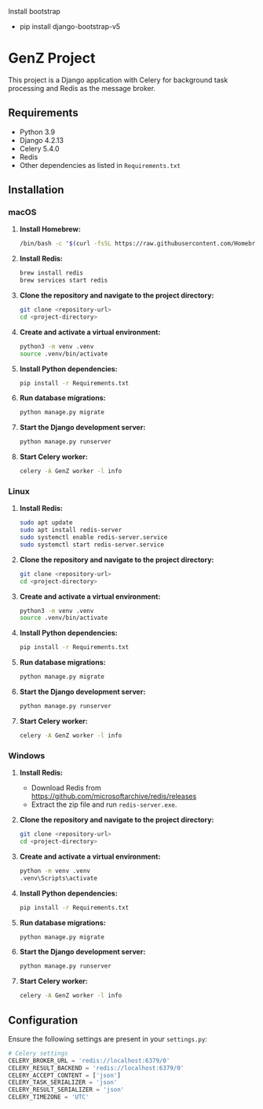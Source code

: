 Install bootstrap 
- pip install django-bootstrap-v5


# GenZ Project

This project is a Django application with Celery for background task processing and Redis as the message broker.

## Requirements

- Python 3.9
- Django 4.2.13
- Celery 5.4.0
- Redis
- Other dependencies as listed in `Requirements.txt`

## Installation

### macOS

1. **Install Homebrew:**
    ```sh
    /bin/bash -c "$(curl -fsSL https://raw.githubusercontent.com/Homebrew/install/HEAD/install.sh)"
    ```

2. **Install Redis:**
    ```sh
    brew install redis
    brew services start redis
    ```

3. **Clone the repository and navigate to the project directory:**
    ```sh
    git clone <repository-url>
    cd <project-directory>
    ```

4. **Create and activate a virtual environment:**
    ```sh
    python3 -m venv .venv
    source .venv/bin/activate
    ```

5. **Install Python dependencies:**
    ```sh
    pip install -r Requirements.txt
    ```

6. **Run database migrations:**
    ```sh
    python manage.py migrate
    ```

7. **Start the Django development server:**
    ```sh
    python manage.py runserver
    ```

8. **Start Celery worker:**
    ```sh
    celery -A GenZ worker -l info
    ```

### Linux

1. **Install Redis:**
    ```sh
    sudo apt update
    sudo apt install redis-server
    sudo systemctl enable redis-server.service
    sudo systemctl start redis-server.service
    ```

2. **Clone the repository and navigate to the project directory:**
    ```sh
    git clone <repository-url>
    cd <project-directory>
    ```

3. **Create and activate a virtual environment:**
    ```sh
    python3 -m venv .venv
    source .venv/bin/activate
    ```

4. **Install Python dependencies:**
    ```sh
    pip install -r Requirements.txt
    ```

5. **Run database migrations:**
    ```sh
    python manage.py migrate
    ```

6. **Start the Django development server:**
    ```sh
    python manage.py runserver
    ```

7. **Start Celery worker:**
    ```sh
    celery -A GenZ worker -l info
    ```

### Windows

1. **Install Redis:**
    - Download Redis from https://github.com/microsoftarchive/redis/releases
    - Extract the zip file and run `redis-server.exe`.

2. **Clone the repository and navigate to the project directory:**
    ```sh
    git clone <repository-url>
    cd <project-directory>
    ```

3. **Create and activate a virtual environment:**
    ```sh
    python -m venv .venv
    .venv\Scripts\activate
    ```

4. **Install Python dependencies:**
    ```sh
    pip install -r Requirements.txt
    ```

5. **Run database migrations:**
    ```sh
    python manage.py migrate
    ```

6. **Start the Django development server:**
    ```sh
    python manage.py runserver
    ```

7. **Start Celery worker:**
    ```sh
    celery -A GenZ worker -l info
    ```

## Configuration

Ensure the following settings are present in your `settings.py`:

```python
# Celery settings
CELERY_BROKER_URL = 'redis://localhost:6379/0'
CELERY_RESULT_BACKEND = 'redis://localhost:6379/0'
CELERY_ACCEPT_CONTENT = ['json']
CELERY_TASK_SERIALIZER = 'json'
CELERY_RESULT_SERIALIZER = 'json'
CELERY_TIMEZONE = 'UTC'
